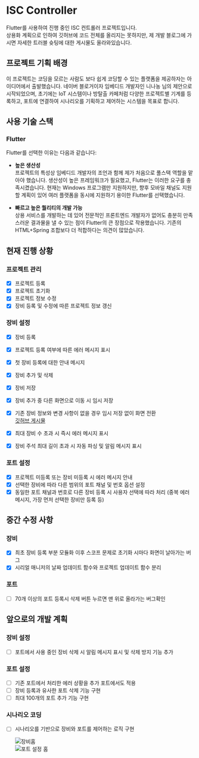 # ISC Controller
Flutter를 사용하여 진행 중인 ISC 컨트롤러 프로젝트입니다.<br>
상용화 계획으로 인하여 깃허브에 코드 전체를 올리지는 못하지만, 제 개발 블로그에 가시면 자세한 트러블 슛팅에 대한 게시물도 올라와있습니다.

## 프로젝트 기획 배경

이 프로젝트는 코딩을 모르는 사람도 보다 쉽게 코딩할 수 있는 플랫폼을 제공하자는 아이디어에서 출발했습니다. 네이버 블로거이자 임베디드 개발자인 니나농 님의 제안으로 시작되었으며, 초기에는 IoT 시스템이나 방탈출 카페처럼 다양한 프로젝트별 기계를 등록하고, 포트에 연결하여 시나리오를 기획하고 제어하는 시스템을 목표로 합니다.

## 사용 기술 스택

### Flutter
Flutter를 선택한 이유는 다음과 같습니다:

- **높은 생산성**  
  프로젝트의 특성상 임베디드 개발자의 조언과 함께 제가 처음으로 풀스택 역할을 맡아야 했습니다. 생산성이 높은 프레임워크가 필요했고, Flutter는 이러한 요구를 충족시켰습니다. 현재는 Windows 프로그램만 지원하지만, 향후 모바일 채널도 지원할 계획이 있어 여러 플랫폼을 동시에 지원하기 용이한 Flutter를 선택했습니다.

- **빠르고 높은 퀄리티의 개발 가능**  
  상용 서비스를 개발하는 데 있어 전문적인 프론트엔드 개발자가 없어도 충분히 만족스러운 결과물을 낼 수 있는 점이 Flutter의 큰 장점으로 작용했습니다. 기존의 HTML+Spring 조합보다 더 적합하다는 의견이 많았습니다.

## 현재 진행 상황

### 프로젝트 관리
- [x] 프로젝트 등록
- [x] 프로젝트 초기화
- [x] 프로젝트 정보 수정
- [x] 장비 등록 및 수정에 따른 프로젝트 정보 갱신

### 장비 설정
- [x] 장비 등록
- [x] 프로젝트 등록 여부에 따른 에러 메시지 표시
- [x] 첫 장비 등록에 대한 안내 메시지
- [x] 장비 추가 및 삭제
- [x] 장비 저장
- [x] 장비 추가 중 다른 화면으로 이동 시 임시 저장
- [x] 기존 장비 정보와 변경 사항이 없을 경우 임시 저장 없이 화면 전환<BR>
  [깃허브 게시물](https://park-yina.github.io/categories/project/flutter/re-isc/5)

- [x] 최대 장비 수 초과 시 즉시 에러 메시지 표시
- [x] 장비 주석 최대 길이 초과 시 자동 파싱 및 알림 메시지 표시

### 포트 설정
- [x] 프로젝트 미등록 또는 장비 미등록 시 에러 메시지 안내
- [x] 선택한 장비에 따라 다른 범위의 포트 채널 및 번호 옵션 설정
- [x] 동일한 포트 채널과 번호로 다른 장비 등록 시 사용자 선택에 따라 처리 (중복 에러 메시지, 가장 먼저 선택한 장비만 등록 등)
## 중간 수정 사항
### 장비
- [x] 최초 장비 등록 부분 모듈화 이후 스코프 문제로 초기화 시마다 화면이 날아가는 버그<br>
- [x] 시리얼 매니저의 날짜 업데이트 함수와 프로젝트 업데이트 함수 분리
### 포트
- [ ] 70개 이상의 포트 등록시 삭제 버튼 누르면 맨 위로 올라가는 버그확인<br>
## 앞으로의 개발 계획

### 장비 설정
- [ ] 포트에서 사용 중인 장비 삭제 시 알림 메시지 표시 및 삭제 방지 기능 추가

### 포트 설정
- [ ] 기존 포트에서 처리한 에러 상황을 추가 포트에서도 적용
- [ ] 장비 등록과 유사한 포트 삭제 기능 구현
- [ ] 최대 100개의 포트 추가 기능 구현

### 시나리오 코딩
- [ ] 시나리오를 기반으로 장비와 포트를 제어하는 로직 구현


  ![장비홈](https://github.com/user-attachments/assets/dc70c85f-75df-4766-a7ee-d07aca38515f)<br>
  ![포트 설정 홈](https://github.com/user-attachments/assets/8837d3aa-a359-4de1-b949-e576886d60dc)

